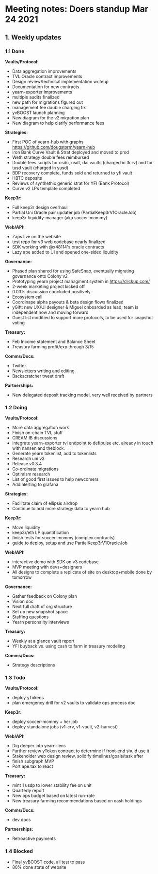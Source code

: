 # Meeting notes: Doers standup Mar 24 2021

## 1. Weekly updates

### 1.1 Done

**Vaults/Protocol:**

- Data aggregation improvements
- TVL Oracle contract improvements
- Design review/technical implementation writeup
- Documentation for new contracts
- yearn-exporter improvements
- multiple audits finalized
- new path for migrations figured out
- management fee double charging fix
- yvBOOST launch planning
- New diagram for the v2 migration plan
- New diagram to help clarify performance fees

**Strategies:**

- First POC of yearn-hub with graphs https://github.com/dougstorm/yearn-hub
- Iron Bank Curve Vault & Strat deployed and moved to prod
- Weth strategy double fees reimbursed
- Double fees scripts for usdc, usdt, dai vaults (charged in 3crv) and for tusd vault (charged in yusd)
- BDP recovery complete, funds sold and returned to yfi vault
- HBTC deposits
- Reviews of synthethix generic strat for YFI (Bank Protocol)
- Curve v2 LPs template completed

**Keep3r:**

- Full keep3r design overhaul
- Partial Uni Oracle pair updater job (PartialKeep3rV1OracleJob)
- keep3r-liquidity-manager (aka soccer-mommy)

**Web/API:**

- Zaps live on the website
- test repo for v3 web codebase nearly finalized
- SDK working with @x48114's oracle contracts
- Lazy ape added to UI and opened one-sided liquidity

**Governance:**

- Phased plan shared for using SafeSnap, eventually migrating governance onto Colony v2
- Prototyping yearn project managment system in https://clickup.com/
- 2-week marketing project kicked off
- 0.03% discussion concluded positively
- Ecosystem call
- Coordinape alpha payouts & beta design flows finalized
- yGift: new UX/UI designer & Miguel onboarded as lead; team is independent now and moving forward
- Guest list modified to support more protocols, to be used for snapshot voting

**Treasury:**

- Feb Income statement and Balance Sheet
- Treasury farming profit/exp through 3/15

**Comms/Docs:**

- Twitter
- Newsletters writing and editing
- Backscratcher tweet draft

**Partnerships:**

- New delegated deposit tracking model, very well received by partners

### 1.2 Doing

**Vaults/Protocol:**

- More data aggregation work
- Finish on-chain TVL stuff
- CREAM IB discussions
- Integrate yearn-exporter tvl endpoint to defipulse etc. already in touch with nansen and theblock.
- Generate yearn tokenlist, add to tokenlists
- Research uni v3
- Release v0.3.4
- Co-ordinate migrations
- Optimism research
- List of good first issues to help newcomers
- Add alerting to grafana

**Strategies:**

- Facilitate claim of ellipsis airdrop
- Continue to add more strategy data to yearn hub

**Keep3r:**

- Move liquidity
- keep3r/eth LP quantification
- finish tests for soccer-mommy (complex contracts)
- guide to deploy, setup and use PartialKeep3rV1OracleJob

**Web/API:**

- interactive demo with SDK on v3 codebase
- MVP meeting with devs+designers
- All designs to complete a replicate of site on desktop+mobile done by tomorrow

**Governance:**

- Gather feedback on Colony plan
- Vision doc
- Next full draft of org structure
- Set up new snapshot space
- Staffing questions
- Yearn personality interviews

**Treasury:**

- Weekly at a glance vault report
- YFI buyback vs. using cash to farm in treasury modeling

**Comms/Docs:**

- Strategy descriptions

### 1.3 Todo

**Vaults/Protocol:**

- deploy yTokens
- plan emergency drill for v2 vaults to validate ops process doc

**Keep3r:**

- deploy soccer-mommy + her job
- deploy standalone jobs (v1-crv, v1-vault, v2-harvest)

**Web/API:**

- Dig deeper into yearn-lens
- Further review yToken contract to determine if front-end shuld use it
- Stakeholder web design review, solidify timelines/goals/task after
- finish subgraph MVP
- Port ape.tax to react

**Treasury:**

- mint 1 usdp to lower stability fee on unit
- Quarterly report
- New ops budget based on latest run-rate
- New treasury farming recommendations based on cash holdings

**Comms/Docs:**

- dev docs

**Partnerships:**

- Retroactive payments

### 1.4 Blocked

- Final yvBOOST code, all test to pass
- 80% done state of website
